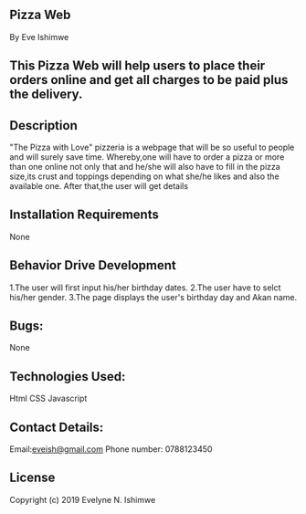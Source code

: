 ## Pizza Web
By Eve Ishimwe
## This Pizza Web will help users to place their orders online and get all charges to be paid plus the delivery.
## Description
"The Pizza with Love" pizzeria is a webpage that will be so useful to people and will surely save time. Whereby,one will have to order a pizza or more
than one online not only that and he/she will also have to fill in the pizza size,its crust and toppings depending on what she/he likes and also the available one.
After that,the user will get details 
## Installation Requirements
None
## Behavior Drive Development
1.The user will first input his/her birthday dates.
2.The user have to selct his/her gender.
3.The page displays the user's birthday day and Akan name.
## Bugs:
None
## Technologies Used:
Html
CSS
Javascript
## Contact Details:
Email:eveish@gmail.com
Phone number: 0788123450
## License
Copyright (c) 2019 Evelyne N. Ishimwe

